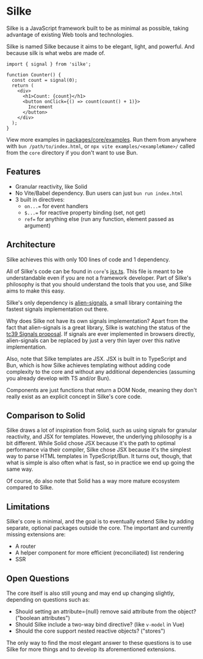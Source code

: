 # Silke

Silke is a JavaScript framework built to be as minimal as possible, taking advantage of existing Web tools and technologies.

Silke is named Silke because it aims to be elegant, light, and powerful. And because silk is what webs are made of.

```tsx
import { signal } from 'silke';

function Counter() {
  const count = signal(0);
  return (
    <div>
      <h1>Count: {count}</h1>
      <button onClick={() => count(count() + 1)}>
        Increment
      </button>
    </div>
  );
}
```

View more examples in [packages/core/examples](./packages/core/examples). Run them from anywhere with `bun /path/to/index.html`, or `npx vite examples/<exampleName>/` called from the `core` directory if you don't want to use Bun.

## Features

- Granular reactivity, like Solid
- No Vite/Babel dependency. Bun users can just `bun run index.html`
- 3 built in directives:
  - `on...=` for event handlers
  - `$...=` for reactive property binding (set, not get)
  - `ref=` for anything else (run any function, element passed as argument)

## Architecture

Silke achieves this with only 100 lines of code and 1 dependency.

All of Silke's code can be found in `core`'s [jsx.ts](./packages/core/src/jsx.ts). This file is meant to be understandable even if you are not a framework developer. Part of Silke's philosophy is that you should understand the tools that you use, and Silke aims to make this easy.

Silke's only dependency is [alien-signals](https://github.com/stackblitz/alien-signals), a small library containing the fastest signals implementation out there.

Why does Silke not have its own signals implementation? Apart from the fact that alien-signals is a great library, Silke is watching the status of the [tc39 Signals proposal](https://github.com/tc39/proposal-signals). If signals are ever implemented in browsers directly, alien-signals can be replaced by just a very thin layer over this native implementation.

Also, note that Silke templates are JSX. JSX is built in to TypeScript and Bun, which is how Silke achieves templating without adding code complexity to the core and without any additional dependencies (assuming you already develop with TS and/or Bun).

Components are just functions that return a DOM Node, meaning they don't really exist as an explicit concept in Silke's core code.

## Comparison to Solid

Silke draws a lot of inspiration from Solid, such as using signals for granular reactivity, and JSX for templates. However, the underlying philosophy is a bit different. While Solid chose JSX because it's the path to optimal performance via their compiler, Silke chose JSX because it's the simplest way to parse HTML templates in TypeScript/Bun. It turns out, though, that what is simple is also often what is fast, so in practice we end up going the same way.

Of course, do also note that Solid has a way more mature ecosystem compared to Silke.

## Limitations

Silke's core is minimal, and the goal is to eventually extend Silke by adding separate, optional packages outside the core. The important and currently missing extensions are:
- A router
- A helper component for more efficient (reconciliated) list rendering
- SSR

## Open Questions

The core itself is also still young and may end up changing slightly, depending on questions such as:
- Should setting an attribute={null} remove said attribute from the object? ("boolean attributes")
- Should Silke include a two-way bind directive? (like `v-model` in Vue)
- Should the core support nested reactive objects? ("stores")

The only way to find the most elegant answer to these questions is to use Silke for more things and to develop its aforementioned extensions.
